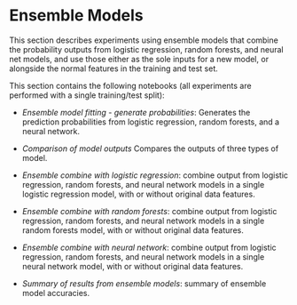 # Ensemble Models

This section describes experiments using ensemble models that combine the probability outputs from logistic regression, random forests, and neural net models, and use those either as the sole inputs for a new model, or alongside the normal features in the training and test set.

This section contains the following notebooks (all experiments are performed with a single training/test split):

* *Ensemble model fitting - generate probabilities*: Generates the prediction probabilities from logistic regression, random forests, and a neural network.

* *Comparison of model outputs* Compares the outputs of three types of model.

* *Ensemble combine with logistic regression*: combine output from logistic regression, random forests, and neural network models in a single logistic regression model, with or without original data features.

* *Ensemble combine with random forests*: combine output from logistic regression, random forests, and neural network models in a single random forests model, with or without original data features.

* *Ensemble combine with neural network*: combine output from logistic regression, random forests, and neural network models in a single neural network model, with or without original data features.

* *Summary of results from ensemble models*: summary of ensemble model accuracies.


